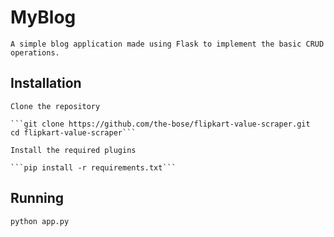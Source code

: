 # MyBlog

    A simple blog application made using Flask to implement the basic CRUD operations.

## Installation

    Clone the repository

    ```git clone https://github.com/the-bose/flipkart-value-scraper.git
    cd flipkart-value-scraper```

    Install the required plugins

    ```pip install -r requirements.txt```

## Running

    python app.py


